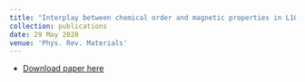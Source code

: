 ```yaml
---
title: "Interplay between chemical order and magnetic properties in L10 FeNi (tetrataenite): A first-principles study"
collection: publications
date: 29 May 2020
venue: 'Phys. Rev. Materials'
---
```

* [Download paper here](https://arxiv.org/pdf/2003.04181.pdf)
